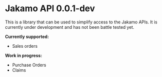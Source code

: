 # Jakamo API 0.0.1-dev

This is a library that can be used to simplify access to the Jakamo APIs.
It is currently under development and has not been battle tested yet.

**Currently supported:**
- Sales orders

**Work in progress:**
- Purchase Orders
- Claims
